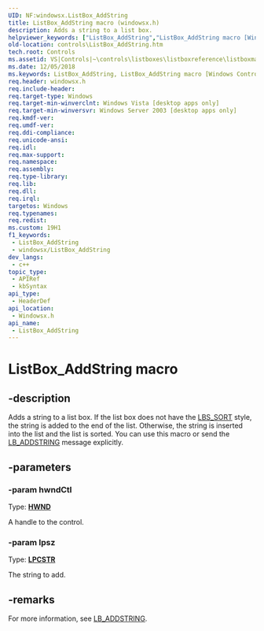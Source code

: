 ```yaml
---
UID: NF:windowsx.ListBox_AddString
title: ListBox_AddString macro (windowsx.h)
description: Adds a string to a list box.
helpviewer_keywords: ["ListBox_AddString","ListBox_AddString macro [Windows Controls]","_win32_ListBox_AddString","_win32_ListBox_AddString_cpp","controls.ListBox_AddString","controls._win32_ListBox_AddString","windowsx/ListBox_AddString"]
old-location: controls\ListBox_AddString.htm
tech.root: Controls
ms.assetid: VS|Controls|~\controls\listboxes\listboxreference\listboxmacros\listbox_addstring.htm
ms.date: 12/05/2018
ms.keywords: ListBox_AddString, ListBox_AddString macro [Windows Controls], _win32_ListBox_AddString, _win32_ListBox_AddString_cpp, controls.ListBox_AddString, controls._win32_ListBox_AddString, windowsx/ListBox_AddString
req.header: windowsx.h
req.include-header: 
req.target-type: Windows
req.target-min-winverclnt: Windows Vista [desktop apps only]
req.target-min-winversvr: Windows Server 2003 [desktop apps only]
req.kmdf-ver: 
req.umdf-ver: 
req.ddi-compliance: 
req.unicode-ansi: 
req.idl: 
req.max-support: 
req.namespace: 
req.assembly: 
req.type-library: 
req.lib: 
req.dll: 
req.irql: 
targetos: Windows
req.typenames: 
req.redist: 
ms.custom: 19H1
f1_keywords:
 - ListBox_AddString
 - windowsx/ListBox_AddString
dev_langs:
 - c++
topic_type:
 - APIRef
 - kbSyntax
api_type:
 - HeaderDef
api_location:
 - Windowsx.h
api_name:
 - ListBox_AddString
---
```


# ListBox_AddString macro


## -description

Adds a string to a list box. If the list box does not have the <a href="https://docs.microsoft.com/windows/desktop/Controls/list-box-styles">LBS_SORT</a> style, the string is added to the end of the list. Otherwise, the string is inserted into the list and the list is sorted. You can use this macro or send the <a href="https://docs.microsoft.com/windows/desktop/Controls/lb-addstring">LB_ADDSTRING</a> message explicitly.

## -parameters

### -param hwndCtl

Type: <b><a href="https://docs.microsoft.com/windows/desktop/WinProg/windows-data-types">HWND</a></b>

A handle to the control.

### -param lpsz

Type: <b><a href="https://docs.microsoft.com/windows/desktop/WinProg/windows-data-types">LPCSTR</a></b>

The string to add.

## -remarks

For more information, see <a href="https://docs.microsoft.com/windows/desktop/Controls/lb-addstring">LB_ADDSTRING</a>.

